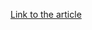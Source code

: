 [Link to the article](https://threatfabric.com/blogs/xenomorph-a-newly-hatched-banking-trojan.html)

